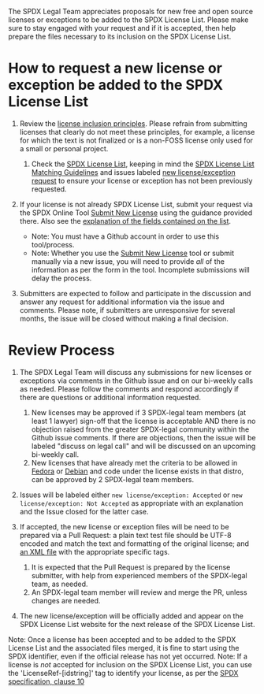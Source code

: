 
The SPDX Legal Team appreciates proposals for new free and open source licenses or exceptions to be added to the SPDX License List.  Please make sure to stay engaged with your request and if it is accepted, then help prepare the files necessary to its inclusion on the SPDX License List.

# How to request a new license or exception be added to the SPDX License List

1.  Review the [license inclusion principles](license-inclusion-principles.md). Please refrain from submitting licenses that clearly do not meet these principles, for example, a license for which the text is not finalized or is a non-FOSS license only used for a small or personal project.

    1.  Check the [SPDX License List](https://spdx.org/licenses/), keeping in mind the [SPDX License List Matching Guidelines](https://spdx.github.io/spdx-spec/v2.3/license-matching-guidelines-and-templates/) and issues labeled [new license/exception request](https://github.com/spdx/license-list-XML/labels/new%20license%2Fexception%20request) to ensure your license or exception has not been previously requested.

2. If your license is not already SPDX License List, submit your request via the SPDX Online Tool [Submit New License](https://tools.spdx.org/app/submit_new_license/) using the guidance provided there. Also see the [explanation of the fields contained on the list](license-fields.md).
   * Note: You must have a Github account in order to use this tool/process.
   * Note: Whether you use the [Submit New License](https://tools.spdx.org/app/submit_new_license/) tool or submit manually via a new issue, you will need to provide *all* of the information as per the form in the tool. Incomplete submissions will delay the process.

3. Submitters are expected to follow and participate in the discussion and answer any request for additional information via the issue and comments. Please note, if submitters are unresponsive for several months, the issue will be closed without making a final decision.

# Review Process

1. The SPDX Legal Team will discuss any submissions for new licenses or exceptions via comments in the Github issue and on our bi-weekly calls as needed. Please follow the comments and respond accordingly if there are questions or additional information requested.
    1. New licenses may be approved if 3 SPDX-legal team members (at least 1 lawyer) sign-off that the license is acceptable AND there is no objection raised from the greater SPDX-legal community within the Github issue comments. If there are objections, then the issue will be labeled "discuss on legal call" and will be discussed on an upcoming bi-weekly call.
    2. New licenses that have already met the criteria to be allowed in [Fedora](https://docs.fedoraproject.org/en-US/legal/license-approval/) or [Debian](https://www.debian.org/social_contract) and code under the license exists in that distro, can be approved by 2 SPDX-legal team members.
  
2. Issues will be labeled either `new license/exception: Accepted` or `new license/exception: Not Accepted` as appropriate with an explanation and the Issue closed for the latter case.

3. If accepted, the new license or exception files will be need to be prepared via a Pull Request: a plain text test file should be UTF-8 encoded and match the text and formatting of the original license; and [an XML file](https://github.com/spdx/license-list-XML/blob/main/DOCS/xml-fields.md) with the appropriate specific tags. 
    1. It is expected that the Pull Request is prepared by the license submitter, with help from experienced members of the SPDX-legal team, as needed.
    1. An SPDX-legal team member will review and merge the PR, unless changes are needed.

4. The new license/exception will be officially added and appear on the SPDX License List website for the next release of the SPDX License List.

Note: Once a license has been accepted and to be added to the SPDX License List and the associated files merged, it is fine to start using the SPDX identifier, even if the official release has not yet occurred. 
Note: If a license is *not* accepted for inclusion on the SPDX License List, you can use the 'LicenseRef-[idstring]' tag to identify your license, as per the [SPDX specification, clause 10](https://spdx.github.io/spdx-spec/6-other-licensing-information-detected/)
